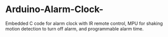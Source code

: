 # Arduino-Alarm-Clock-
Embedded C code for alarm clock with IR remote control, MPU for shaking motion detection to turn off alarm, and programmable alarm time.
